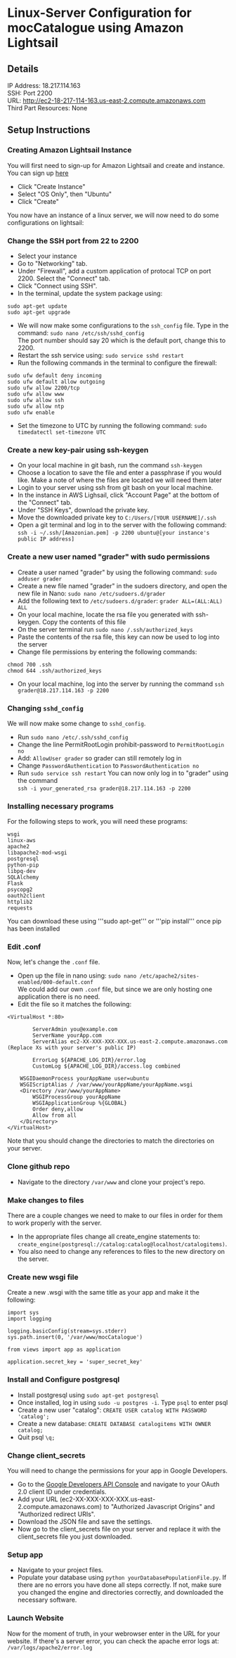 # Linux-Server Configuration for mocCatalogue using Amazon Lightsail

## Details
IP Address: 18.217.114.163  
SSH: Port 2200  
URL: http://ec2-18-217-114-163.us-east-2.compute.amazonaws.com  
Third Part Resources: None  

## Setup Instructions

### Creating Amazon Lightsail Instance 
You will first need to sign-up for Amazon Lightsail and create and instance. You can sign up [here](https://amazonlightsail.com)  
* Click "Create Instance"  
* Select "OS Only", then "Ubuntu"  
* Click "Create"   

You now have an instance of a linux server, we will now need to do some configurations on lightsail:  
### Change the SSH port from 22 to 2200  
* Select your instance  
* Go to "Networking" tab.  
* Under "Firewall", add a custom application of protocal TCP on port 2200. Select the "Connect" tab.  
* Click "Connect using SSH".  
* In the terminal, update the system package using: 
```
sudo apt-get update 
sudo apt-get upgrade
```
* We will now make some configurations to the ```ssh_config``` file. Type in the command:
```sudo nano /etc/ssh/sshd_config```  
The port number should say 20 which is the default port, change this to 2200.
* Restart the ssh service using: 
```sudo service sshd restart```
* Run the following commands in the terminal to configure the firewall:
```
sudo ufw default deny incoming  
sudo ufw default allow outgoing
sudo ufw allow 2200/tcp  
sudo ufw allow www  
sudo ufw allow ssh  
sudo ufw allow ntp  
sudo ufw enable
```  

* Set the timezone to UTC by running the following command: 
```sudo timedatectl set-timezone UTC```

### Create a new key-pair using ssh-keygen  
* On your local machine in git bash, run the command
```ssh-keygen```  
* Choose a location to save the file and enter a passphrase if you would like. 
Make a note of where the files are located we will need them later
* Login to your server using ssh from git bash on your local machine.
* In the instance in AWS Lighsail, click "Account Page" at the bottom of the "Connect" tab.
* Under "SSH Keys", download the private key.  
* Move the downloaded private key to 
```C:/Users/[YOUR USERNAME]/.ssh```   
* Open a git terminal and log in to the server with the following command: 
```ssh -i ~/.ssh/[Amazonian.pem] -p 2200 ubuntu@[your instance's public IP address]```

### Create a new user named "grader" with sudo permissions  
* Create a user named "grader" by using the following command: 
```sudo adduser grader```
* Create a new file named "grader" in the sudoers directory, and open the new file in Nano: 
```sudo nano /etc/sudoers.d/grader```  
* Add the following text to ```/etc/sudoers.d/grader```: 
```grader ALL=(ALL:ALL) ALL```  
* On your local machine, locate the rsa file you generated with ssh-keygen. Copy the contents of this file
* On the server terminal run
```sudo nano /.ssh/authorized_keys```   
* Paste the contents of the rsa file, this key can now be used to log into the server  
* Change file permissions by entering the following commands: 
```
chmod 700 .ssh
chmod 644 .ssh/authorized_keys
```
* On your local machine, log into the server by running the command
```ssh grader@18.217.114.163 -p 2200```

### Changing ```sshd_config```  
We will now make some change to ```sshd_config```. 
* Run ```sudo nano /etc/.ssh/sshd_config``` 
* Change the line PermitRootLogin prohibit-password to ```PermitRootLogin no``` 
* Add: ```AllowUser grader``` so grader can still remotely log in
* Change ```PasswordAuthentication``` to ```PasswordAuthentication no```  
* Run ```sudo service ssh restart```
You can now only log in to "grader" using the command  
```ssh -i your_generated_rsa grader@18.217.114.163 -p 2200```

### Installing necessary programs
For the following steps to work, you will need these programs:
```
wsgi
linux-aws
apache2
libapache2-mod-wsgi
postgresql
python-pip
libpq-dev
SQLAlchemy
Flask
psycopg2
oauth2client
httplib2
requests
```
You can download these using '''sudo apt-get''' or '''pip install''' once pip has been installed

### Edit .conf
Now, let's change  the ```.conf``` file. 
* Open up the file in nano using: ```sudo nano /etc/apache2/sites-enabled/000-default.conf```  
We could add our own ```.conf``` file, but since we are only hosting one application there is no need. 
* Edit the file so it matches the following:  
```
<VirtualHost *:80>

        ServerAdmin you@example.com
        ServerName yourApp.com
        ServerAlias ec2-XX-XXX-XXX-XXX.us-east-2.compute.amazonaws.com (Replace Xs with your server's public IP)

        ErrorLog ${APACHE_LOG_DIR}/error.log
        CustomLog ${APACHE_LOG_DIR}/access.log combined

    WSGIDaemonProcess yourAppName user=ubuntu
    WSGIScriptAlias / /var/www/yourAppName/yourAppName.wsgi
    <Directory /var/www/yourAppName>
        WSGIProcessGroup yourAppName
        WSGIApplicationGroup %{GLOBAL}
        Order deny,allow
        Allow from all
    </Directory>
</VirtualHost>
```
Note that you should change the directories to match the directories on your server.  

### Clone github repo
* Navigate to the directory ```/var/www``` and clone your project's repo. 

### Make changes to files
There are a couple changes we need to make to our files in order for them to work properly with the server. 
* In the appropriate files change all create_engine statements to: ```create_engine(postgresql://catalog:catalog@localhost/catalogitems)```. 
* You also need to change any references to files to the new directory on the server.

### Create new wsgi file
Create a new .wsgi with the same title as your app and make it the following: 
```
import sys
import logging

logging.basicConfig(stream=sys.stderr)
sys.path.insert(0, '/var/www/mocCatalogue')

from views import app as application

application.secret_key = 'super_secret_key'
```


### Install and Configure postgresql

* Install postgresql using ```sudo apt-get postgresql```
* Once installed, log in using ```sudo -u postgres -i```. Type ```psql``` to enter psql
* Create a new user "catalog": ```CREATE USER catalog WITH PASSWORD 'catalog';```
* Create a new database: ```CREATE DATABASE catalogitems WITH OWNER catalog;```
* Quit psql ```\q;```

### Change client_secrets

You will need to change the permissions for your app in Google Developers. 
* Go to the [Google Developers API Console](console.developers.google.com/apis) 
and navigate to your OAuth 2.0 client ID under credentials. 
* Add your URL (ec2-XX-XXX-XXX-XXX.us-east-2.compute.amazonaws.com) to "Authorized
Javascript Origins" and "Authorized redirect URIs". 
* Download the JSON file and save the settings. 
* Now go to the client_secrets file on your server and
replace it with the client_secrets file you just downloaded. 

### Setup app

* Navigate to your project files. 
* Populate your database using ```python yourDatabasePopulationFile.py```. If there are no errors you have done all steps correctly. 
If not, make sure you changed the engine and directories correctly, and downloaded the necessary software. 

### Launch Website

Now for the moment of truth, in your webrowser enter in the URL for your website. If there's a server error, you can check the apache error logs at:
```/var/logs/apache2/error.log```
